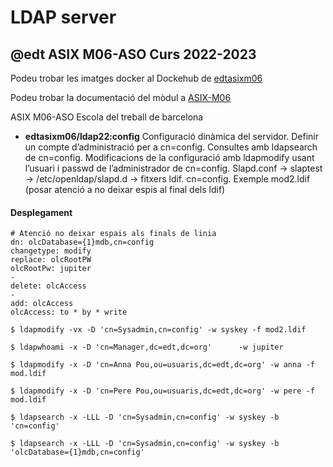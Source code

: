 # LDAP server
## @edt ASIX M06-ASO Curs 2022-2023

Podeu trobar les imatges docker al Dockehub de [edtasixm06](https://hub.docker.com/u/edtasixm06/)

Podeu trobar la documentació del mòdul a [ASIX-M06](https://sites.google.com/site/asixm06edt/)

ASIX M06-ASO Escola del treball de barcelona



 * **edtasixm06/ldap22:config** Configuració dinàmica del servidor.
   Definir un compte d’administració per a cn=config. Consultes amb ldapsearch de cn=config.
   Modificacions de la configuració amb ldapmodify usant l’usuari i 
   passwd de l’administrador de cn=config.
   Slapd.conf → slaptest → /etc/openldap/slapd.d → fitxers ldif.
   cn=config. Exemple mod2.ldif (posar atenció a no deixar espis al final dels ldif)

#### Desplegament
```
# Atenció no deixar espais als finals de linia
dn: olcDatabase={1}mdb,cn=config
changetype: modify
replace: olcRootPW
olcRootPw: jupiter
-
delete: olcAccess
-
add: olcAccess
olcAccess: to * by * write
```

```
$ ldapmodify -vx -D 'cn=Sysadmin,cn=config' -w syskey -f mod2.ldif

$ ldapwhoami -x -D 'cn=Manager,dc=edt,dc=org'      -w jupiter

$ ldapmodify -x -D 'cn=Anna Pou,ou=usuaris,dc=edt,dc=org' -w anna -f mod.ldif

$ ldapmodify -x -D 'cn=Pere Pou,ou=usuaris,dc=edt,dc=org' -w pere -f mod.ldif
```

```
$ ldapsearch -x -LLL -D 'cn=Sysadmin,cn=config' -w syskey -b 'cn=config'

$ ldapsearch -x -LLL -D 'cn=Sysadmin,cn=config' -w syskey -b 'olcDatabase={1}mdb,cn=config'
```

